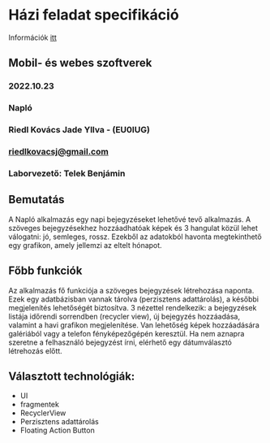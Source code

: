 # Házi feladat specifikáció

Információk [itt](https://viauac00.github.io/laborok/hf)

## Mobil- és webes szoftverek
### 2022.10.23
### Napló
### Riedl Kovács Jade Yllva - (EU0IUG)
### riedlkovacsj@gmail.com
### Laborvezető: Telek Benjámin

## Bemutatás

A Napló alkalmazás egy napi bejegyzéseket lehetővé tevő alkalmazás. A szöveges bejegyzésekhez hozzáadhatóak képek és 3 hangulat közül lehet válogatni: jó, semleges, rossz. Ezekből az adatokból havonta megtekinthető egy grafikon, amely jellemzi az eltelt hónapot.

## Főbb funkciók

Az alkalmazás fő funkciója a szöveges bejegyzések létrehozása naponta. Ezek egy adatbázisban vannak tárolva (perzisztens adattárolás), a későbbi megjelenítés lehetőségét biztosítva. 3 nézettel rendelkezik: a bejegyzések listája időrendi sorrendben (recycler view), új bejegyzés hozzáadása, valamint a havi grafikon megjelenítése. Van lehetőség képek hozzáadására galériából vagy a telefon fényképezőgépén keresztül. Ha nem aznapra szeretne a felhasználó bejegyzést írni, elérhető egy dátumválasztó létrehozás előtt.

## Választott technológiák:

- UI
- fragmentek
- RecyclerView
- Perzisztens adattárolás
- Floating Action Button

